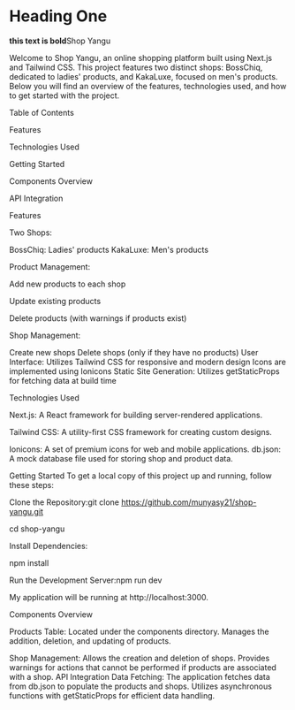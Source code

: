# Heading One
**this text is bold**Shop Yangu


Welcome to Shop Yangu, an online shopping platform built using Next.js and Tailwind CSS. This project features two distinct shops: BossChiq, dedicated to ladies' products, and KakaLuxe, focused on men's products. Below you will find an overview of the features, technologies used, and how to get started with the project.

Table of Contents


Features


Technologies Used


Getting Started


Components Overview


API Integration



Features


Two Shops:


BossChiq: Ladies' products
KakaLuxe: Men's products


Product Management:

Add new products to each shop

Update existing products

Delete products (with warnings if products exist)



Shop Management:

Create new shops
Delete shops (only if they have no products)
User Interface:
Utilizes Tailwind CSS for responsive and modern design
Icons are implemented using Ionicons
Static Site Generation:
Utilizes getStaticProps for fetching data at build time


Technologies Used

Next.js: A React framework for building server-rendered applications.

Tailwind CSS: A utility-first CSS framework for creating custom designs.

Ionicons: A set of premium icons for web and mobile applications.
db.json: A mock database file used for storing shop and product data.



Getting Started
To get a local copy of this project up and running, follow these steps:

Clone the Repository:git clone https://github.com/munyasy21/shop-yangu.git

cd shop-yangu

Install Dependencies:

npm install

Run the Development Server:npm run dev

My application will be running at http://localhost:3000.

Components Overview


Products Table:
Located under the components directory.
Manages the addition, deletion, and updating of products.


Shop Management:
Allows the creation and deletion of shops.
Provides warnings for actions that cannot be performed if products are associated with a shop.
API Integration
Data Fetching:
The application fetches data from db.json to populate the products and shops.
Utilizes asynchronous functions with getStaticProps for efficient data handling.
